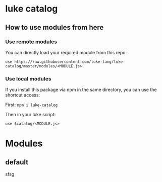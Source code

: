 # luke catalog

## How to use modules from here

### Use remote modules

You can directly load your required module from this repo:

`use https://raw.githubusercontent.com/luke-lang/luke-catalog/master/modules/<MODULE.js>`

### Use local modules

If you install this package via npm in the same directory, you can use the shortcut access:

First: `npm i luke-catalog`

Then in your luke script:

`use $catalog/<MODULE.js>`

# Modules

## default

sfsg